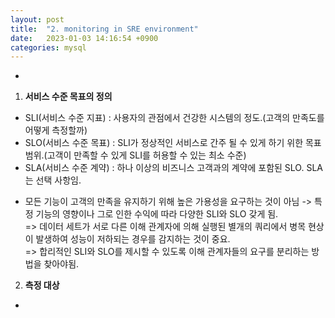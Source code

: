 ```yaml
---
layout: post
title:  "2. monitoring in SRE environment"
date:   2023-01-03 14:16:54 +0900
categories: mysql
---
```

* 
  
1. **서비스 수준 목표의 정의** 
- SLI(서비스 수준 지표) : 사용자의 관점에서 건강한 시스템의 정도.(고객의 만족도를 어떻게 측정할까)
- SLO(서비스 수준 목표) : SLI가 정상적인 서비스로 간주 될 수 있게 하기 위한 목표 범위.(고객이 만족할 수 있게 SLI를 허용할 수 있는 최소 수준)
- SLA(서비스 수준 계약) : 하나 이상의 비즈니스 고객과의 계약에 포함된 SLO. SLA는 선택 사항임.
* 모든 기능이 고객의 만족을 유지하기 위해 높은 가용성을 요구하는 것이 아님 -> 특정 기능의 영향이나 그로 인한 수익에 따라 다양한 SLI와 SLO 갖게 됨. </br>=> 데이터 세트가 서로 다른 이해 관계자에 의해 실행된 별개의 쿼리에서 병목 현상이 발생하여 성능이 저하되는 경우를 감지하는 것이 중요.</br> => 합리적인 SLI와 SLO를 제시할 수 있도록 이해 관계자들의 요구를 분리하는 방법을 찾아야됨.
      
2. **측정 대상**
- 
 